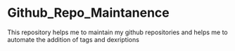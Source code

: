 # Github_Repo_Maintanence
This repository helps me to maintain my github repositories and helps me to automate the addition of tags and dexriptions
